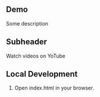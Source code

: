## Demo
Some description

## Subheader

Watch videos on YoTube

## Local Development

1. Open index.html in your browser.